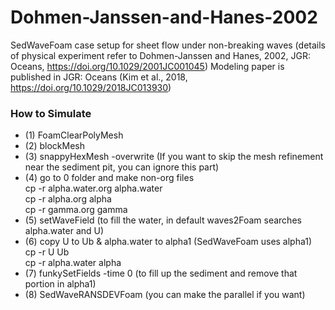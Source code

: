 # Dohmen-Janssen-and-Hanes-2002
SedWaveFoam case setup for sheet flow under non-breaking waves 
(details of physical experiment refer to Dohmen-Janssen and Hanes, 2002, JGR: Oceans, https://doi.org/10.1029/2001JC001045)
Modeling paper is published in JGR: Oceans (Kim et al., 2018, https://doi.org/10.1029/2018JC013930)

### How to Simulate
* (1) FoamClearPolyMesh
* (2) blockMesh
* (3) snappyHexMesh -overwrite (If you want to skip the mesh refinement near the sediment pit, you can ignore this part)
* (4) go to 0 folder and make non-org files <br />
cp -r alpha.water.org alpha.water <br />
cp -r alpha.org alpha <br />
cp -r gamma.org gamma <br />
* (5) setWaveField (to fill the water, in default waves2Foam searches alpha.water and U)
* (6) copy U to Ub & alpha.water to alpha1 (SedWaveFoam uses alpha1) <br />
cp -r U Ub <br />
cp -r alpha.water alpha <br />
* (7) funkySetFields -time 0 (to fill up the sediment and remove that portion in alpha1)
* (8) SedWaveRANSDEVFoam (you can make the parallel if you want)
